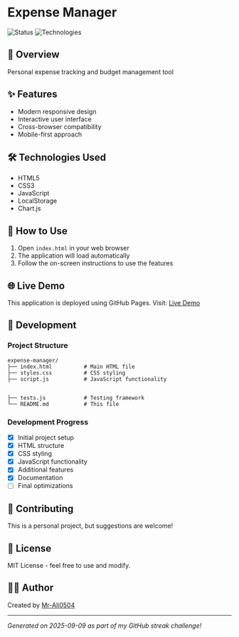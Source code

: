 # Expense Manager

![Status](https://img.shields.io/badge/Status-Complete-brightgreen)
![Technologies](https://img.shields.io/badge/Tech-HTML5%20CSS3%20JavaScript%20LocalStorage%20Chart.js-blue)

## 🚀 Overview
Personal expense tracking and budget management tool

## ✨ Features
- Modern responsive design
- Interactive user interface
- Cross-browser compatibility
- Mobile-first approach




## 🛠️ Technologies Used
- HTML5
- CSS3
- JavaScript
- LocalStorage
- Chart.js

## 📱 How to Use
1. Open `index.html` in your web browser
2. The application will load automatically
3. Follow the on-screen instructions to use the features

## 🌐 Live Demo
This application is deployed using GitHub Pages.
Visit: [Live Demo](https://mr-ali0504.github.io/expense-manager-2025-09-09/)

## 📝 Development
### Project Structure
```
expense-manager/
├── index.html          # Main HTML file
├── styles.css          # CSS styling
├── script.js           # JavaScript functionality


├── tests.js            # Testing framework
└── README.md           # This file
```

### Development Progress
- [x] Initial project setup
- [x] HTML structure
- [x] CSS styling
- [x] JavaScript functionality
- [x] Additional features
- [x] Documentation
- [ ] Final optimizations

## 🤝 Contributing
This is a personal project, but suggestions are welcome!

## 📄 License
MIT License - feel free to use and modify.

## 👨‍💻 Author
Created by [Mr-Ali0504](https://github.com/Mr-Ali0504)

---
*Generated on 2025-09-09 as part of my GitHub streak challenge!*
